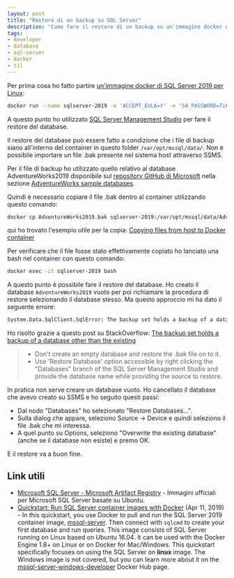 ```yaml
---
layout: post
title: "Restore di un backup su SQL Server"
description: "Come fare il restore di un backup su un'immagine docker di SQL Server per Linux"
tags:
- developer
- database
- sql-server
- docker
- til
---
```


Per prima cosa ho fatto partire [un'immagine docker di SQL Server 2019 per Linux](https://mcr.microsoft.com/en-us/product/mssql/server/about):

```bash
docker run --name sqlserver-2019 -e 'ACCEPT_EULA=Y' -e 'SA_PASSWORD=Ti6collegato!' -p 1433:1433 -d mcr.microsoft.com/mssql/server:2019-latest
```

A questo punto ho utilizzato [SQL Server Management Studio](https://docs.microsoft.com/en-us/sql/ssms/download-sql-server-management-studio-ssms?view=sql-server-ver15) per fare il restore del database.

Il restore del database può essere fatto a condizione che i file di backup siano all'interno del container in questo folder `/var/opt/mssql/data/`. Non è possibile importare un file .bak presente nel sistema host attraverso SSMS.

Per il file di backup ho utilizzato quello relativo al database AdventureWorks2019 disponibile sul [repository GitHub di Microsoft](https://github.com/microsoft) nella sezione [AdventureWorks sample databases](https://github.com/Microsoft/sql-server-samples/releases/tag/adventureworks).

Quindi è necessario copiare il file .bak dentro al container utilizzando questo comando:

```bash
docker cp AdventureWorks2019.bak sqlserver-2019:/var/opt/mssql/data/AdventureWorks2019.bak
```

qui ho trovato l'esempio utile per la copia: [Copying files from host to Docker container](https://stackoverflow.com/questions/22907231/copying-files-from-host-to-docker-container)

Per verificare che il file fosse stato effettivamente copiato ho lanciato una bash nel container con questo comando:

```bash
docker exec -it sqlserver-2019 bash
```

A questo punto è possibile fare il restore del database. Ho creato il database `AdventureWorks2019` vuoto per poi richiamare la procedura di restore selezionando il database stesso. Ma questo approccio mi ha dato il seguente errore:

```bash
System.Data.SqlClient.SqlError: The backup set holds a backup of a database other than the existing 'AdventureWorks2019' database. (Microsoft.SqlServer.SmoExtended)
```

Ho risolto grazie a questo post su StackOverflow: [The backup set holds a backup of a database other than the existing](https://stackoverflow.com/questions/10204480/the-backup-set-holds-a-backup-of-a-database-other-than-the-existing)

> * Don't create an empty database and restore the .bak file on to it.
> * Use 'Restore Database' option accessible by right clicking the "Databases" branch of the SQL Server Management Studio and provide the database name while providing the source to restore.

In pratica non serve creare un database vuoto. Ho cancellato il database che avevo creato su SSMS e ho seguito questi passi:

- Dal nodo "Databases" ho selezionato "Restore Databases...".
- Sulla dialog che appare, seleziono Source -> Device e quindi seleziono il file .bak che mi interessa.
- A quel punto su Options, seleziono "Overwrite the existing database" (anche se il database non esiste) e premo OK.

E il restore va a buon fine.


## Link utili

* [Microsoft SQL Server - Microsoft Artifact Registry](https://mcr.microsoft.com/en-us/product/mssql/server/about) - Immagini ufficiali per Microsoft SQL Server basate su Ubuntu.
* [Quickstart: Run SQL Server container images with Docker](https://docs.microsoft.com/en-us/sql/linux/quickstart-install-connect-docker?view=sql-server-ver15&pivots=cs1-bash) (Apr 11, 2019) - In this quickstart, you use Docker to pull and run the SQL Server 2019 container image, [mssql-server](https://hub.docker.com/r/microsoft/mssql-server). Then connect with `sqlcmd` to create your first database and run queries. This image consists of SQL Server running on Linux based on Ubuntu 16.04. It can be used with the Docker Engine 1.8+ on Linux or on Docker for Mac/Windows. This quickstart specifically focuses on using the SQL Server on **linux** image. The Windows image is not covered, but you can learn more about it on the [mssql-server-windows-developer](https://hub.docker.com/r/microsoft/mssql-server-windows-developer/) Docker Hub page.

